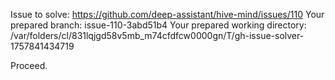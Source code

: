 Issue to solve: https://github.com/deep-assistant/hive-mind/issues/110
Your prepared branch: issue-110-3abd51b4
Your prepared working directory: /var/folders/cl/831lqjgd58v5mb_m74cfdfcw0000gn/T/gh-issue-solver-1757841434719

Proceed.